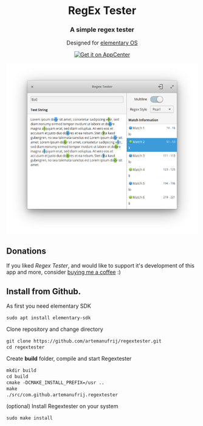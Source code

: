 <div>
  <h1 align="center">RegEx Tester</h1>
  <h3 align="center">A simple regex tester</h3>
  <p align="center">Designed for <a href="https://elementary.io"> elementary OS</p>
</div>
<p align="center">
  <a href="https://appcenter.elementary.io/com.github.artemanufrij.regextester">
    <img src="https://appcenter.elementary.io/badge.svg" alt="Get it on AppCenter">
  </a>
</p>

<p align="center">
<img src="Screenshot.png"/>
</p>

## Donations
If you liked _Regex Tester_, and would like to support it's development of this app and more, consider [buying me a coffee](https://www.paypal.me/ArtemAnufrij) :)

## Install from Github.

As first you need elementary SDK
```
sudo apt install elementary-sdk
```

Clone repository and change directory
```
git clone https://github.com/artemanufrij/regextester.git
cd regextester
```

Create **build** folder, compile and start Regextester
```
mkdir build
cd build
cmake -DCMAKE_INSTALL_PREFIX=/usr ..
make
./src/com.github.artemanufrij.regextester
```

(optional) Install Regextester on your system
```
sudo make install
```
